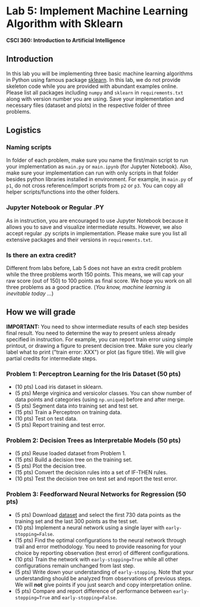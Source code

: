 # Lab 5: Implement Machine Learning Algorithm with Sklearn

**CSCI 360: Introduction to Artificial Intelligence**

## Introduction
In this lab you will be implementing three basic machine learning algorithms in Python using famous package [sklearn](https://scikit-learn.org/stable/). In this lab, we do not provide skeleton code while you are provided with abundant examples online. Please list all packages including `numpy` and `sklearn` in `requirements.txt` along with version number you are using. Save your implementation and necessary files (dataset and plots) in the respective folder of three problems.

## Logistics
### Naming scripts
In folder of each problem, make sure you name the first/main script to run your implementation as `main.py` or `main.ipynb` (for Jupyter Notebook). Also, make sure your implementation can run with only scripts in that folder besides python libraries installed in environment. For example, in `main.py` of `p1`, do not cross reference/import scripts from `p2` or `p3`. You can copy all helper scripts/functions into the other folders.

### Jupyter Notebook or Regular .PY
As in instruction, you are encouraged to use Jupyter Notebook because it allows you to save and visualize intermediate results. However, we also accept regular .py scripts in implementation. Please make sure you list all extensive packages and their versions in `requirements.txt`.

### Is there an extra credit?
Different from labs before, Lab 5 does not have an extra credit problem while the three problems worth 150 points. This means, we will cap your raw score (out of 150) to 100 points as final score. We hope you work on all three problems as a good practice. (*You know, machine learning is inevitable today ...*)

## How we will grade
__IMPORTANT:__ You need to show intermediate results of each step besides final result. You need to determine the way to present unless already specified in instruction. For example, you can report train error using simple printout, or drawing a figure to present decision tree. Make sure you clearly label what to print ("train error: XXX") or plot (as figure title). We will give partial credits for intermediate steps.

### Problem 1: Perceptron Learning for the Iris Dataset (50 pts)
- (10 pts) Load iris dataset in sklearn.
- (5 pts) Merge virginica and versicolor classes. You can show number of data points and categories (using `np.unique`) before and after merge.
- (5 pts) Segment data into training set and test set.
- (15 pts) Train a Perceptron on training data.
- (10 pts) Test on test data.
- (5 pts) Report training and test error.

### Problem 2: Decision Trees as Interpretable Models (50 pts)
- (5 pts) Reuse loaded dataset from Problem 1.
- (15 pts) Build a decision tree on the training set.
- (5 pts) Plot the decision tree.
- (15 pts) Convert the decision rules into a set of IF-THEN rules.
- (10 pts) Test the decision tree on test set and report the test error.

### Problem 3: Feedforward Neural Networks for Regression (50 pts)
- (5 pts) Download [dataset](http://archive.ics.uci.edu/ml/datasets/Concrete+Compressive+Strength) and select the first 730 data points as the training set and the last 300 points as the test set.
- (10 pts) Implement a neural network using a single layer with `early-stopping=False`.
- (15 pts) Find the optimal configurations to the neural network through trail and error methodology. You need to provide reasoning for your choice by reporting observation (test error) of different configurations.
- (10 pts) Train the network with `early-stopping=True` while all other configurations remain unchanged from last step.
- (5 pts) Write down your understanding of `early-stopping`. Note that your understanding should be analyzed from observations of previous steps. We will __not__ give points if you just search and copy interpretation online.
- (5 pts) Compare and report difference of performance between `early-stopping=True` and `early-stopping=False`.
